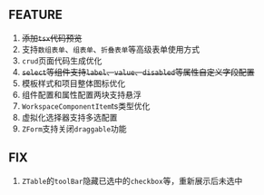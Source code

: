 ## FEATURE

1. ~~添加`tsx`代码预览~~
2. 支持`数组表单`、`组表单`、`折叠表单`等高级表单使用方式
3. `crud`页面代码生成优化
4. ~~`select`等组件支持`label`、`value`、`disabled`等属性自定义字段配置~~
5. 模板样式和项目整体图标优化
6. 组件配置和属性配置两块支持悬浮
7. `WorkspaceComponentItem`ts类型优化
8. 虚拟化选择器支持多选配置
9. `ZForm`支持关闭`draggable`功能

## FIX

1. `ZTable`的`toolBar`隐藏已选中的`checkbox`等，重新展示后未选中
